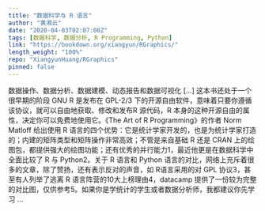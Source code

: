 ```yaml
---
title: "数据科学与 R 语言"
author: "黄湘云"
date: "2020-04-03T02:07:00Z"
tags: [数据科学, 数据分析, R Programming, Python]
link: "https://bookdown.org/xiangyun/RGraphics/"
length_weight: "100%"
repo: "XiangyunHuang/RGraphics"
pinned: false
---
```


数据操作、数据分析、数据建模、动态报告和数据可视化 [...] 这本书还处于一个很早期的阶段 GNU R 是发布在 GPL-2/3 下的开源自由软件，意味着只要你遵循该协议，就可以自由地获取、修改和发布R 源代码，R 本身的这种开源自由的属性，决定你可以免费地使用它。《The Art of R Programming》的作者 Norm Matloff 给出使用 R 语言的四个优势：它是统计学家开发的，也是为统计学家打造的；内建的矩阵类型和矩阵操作非常高效；不管是来自基础 R 还是 CRAN 上的绘图包，都提供强大的绘图功能；还有优秀的并行能力1，最近他更是在数据科学中全面比较了 R 与 Python2。关于 R 语言和 Python 语言的对比，网络上充斥着很多的文章，除了赞扬，还有表示反对的声音，如 R语言采用的对 GPL 协议3，甚至有人列举了逃离 R 语言阵营的10大上榜理由4，datacamp 提供了一份较为完整的对比图，仅供参考5。如果你是学统计的学生或者数据分析师，我都建议你先学习 ...

